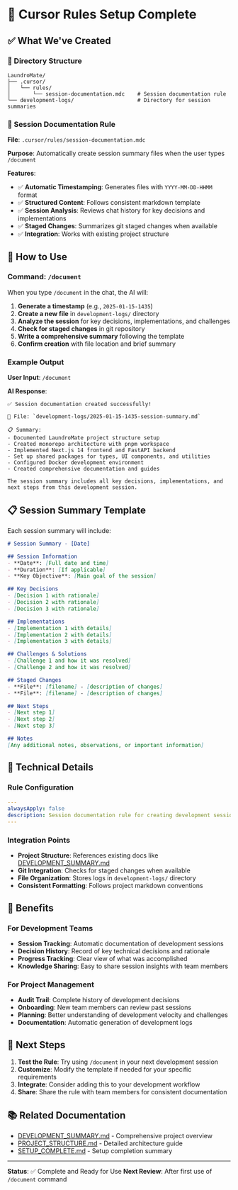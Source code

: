 # 🎯 Cursor Rules Setup Complete

## ✅ What We've Created

### 📁 Directory Structure
```
LaundroMate/
├── .cursor/
│   └── rules/
│       └── session-documentation.mdc    # Session documentation rule
└── development-logs/                    # Directory for session summaries
```

### 🎨 Session Documentation Rule

**File**: `.cursor/rules/session-documentation.mdc`

**Purpose**: Automatically create session summary files when the user types `/document`

**Features**:
- ✅ **Automatic Timestamping**: Generates files with `YYYY-MM-DD-HHMM` format
- ✅ **Structured Content**: Follows consistent markdown template
- ✅ **Session Analysis**: Reviews chat history for key decisions and implementations
- ✅ **Staged Changes**: Summarizes git staged changes when available
- ✅ **Integration**: Works with existing project structure

## 🚀 How to Use

### Command: `/document`

When you type `/document` in the chat, the AI will:

1. **Generate a timestamp** (e.g., `2025-01-15-1435`)
2. **Create a new file** in `development-logs/` directory
3. **Analyze the session** for key decisions, implementations, and challenges
4. **Check for staged changes** in git repository
5. **Write a comprehensive summary** following the template
6. **Confirm creation** with file location and brief summary

### Example Output

**User Input**: `/document`

**AI Response**:
```
✅ Session documentation created successfully!

📄 File: `development-logs/2025-01-15-1435-session-summary.md`

📋 Summary:
- Documented LaundroMate project structure setup
- Created monorepo architecture with pnpm workspace
- Implemented Next.js 14 frontend and FastAPI backend
- Set up shared packages for types, UI components, and utilities
- Configured Docker development environment
- Created comprehensive documentation and guides

The session summary includes all key decisions, implementations, and next steps from this development session.
```

## 📋 Session Summary Template

Each session summary will include:

```markdown
# Session Summary - [Date]

## Session Information
- **Date**: [Full date and time]
- **Duration**: [If applicable]
- **Key Objective**: [Main goal of the session]

## Key Decisions
- [Decision 1 with rationale]
- [Decision 2 with rationale]
- [Decision 3 with rationale]

## Implementations
- [Implementation 1 with details]
- [Implementation 2 with details]
- [Implementation 3 with details]

## Challenges & Solutions
- [Challenge 1 and how it was resolved]
- [Challenge 2 and how it was resolved]

## Staged Changes
- **File**: [filename] - [description of changes]
- **File**: [filename] - [description of changes]

## Next Steps
- [Next step 1]
- [Next step 2]
- [Next step 3]

## Notes
[Any additional notes, observations, or important information]
```

## 🔧 Technical Details

### Rule Configuration
```yaml
---
alwaysApply: false
description: Session documentation rule for creating development session summaries
---
```

### Integration Points
- **Project Structure**: References existing docs like [DEVELOPMENT_SUMMARY.md](mdc:DEVELOPMENT_SUMMARY.md)
- **Git Integration**: Checks for staged changes when available
- **File Organization**: Stores logs in `development-logs/` directory
- **Consistent Formatting**: Follows project markdown conventions

## 🎯 Benefits

### For Development Teams
- **Session Tracking**: Automatic documentation of development sessions
- **Decision History**: Record of key technical decisions and rationale
- **Progress Tracking**: Clear view of what was accomplished
- **Knowledge Sharing**: Easy to share session insights with team members

### For Project Management
- **Audit Trail**: Complete history of development decisions
- **Onboarding**: New team members can review past sessions
- **Planning**: Better understanding of development velocity and challenges
- **Documentation**: Automatic generation of development logs

## 🚀 Next Steps

1. **Test the Rule**: Try using `/document` in your next development session
2. **Customize**: Modify the template if needed for your specific requirements
3. **Integrate**: Consider adding this to your development workflow
4. **Share**: Share the rule with team members for consistent documentation

## 📚 Related Documentation

- [DEVELOPMENT_SUMMARY.md](mdc:DEVELOPMENT_SUMMARY.md) - Comprehensive project overview
- [PROJECT_STRUCTURE.md](mdc:PROJECT_STRUCTURE.md) - Detailed architecture guide
- [SETUP_COMPLETE.md](mdc:SETUP_COMPLETE.md) - Setup completion summary

---

**Status**: ✅ Complete and Ready for Use
**Next Review**: After first use of `/document` command
